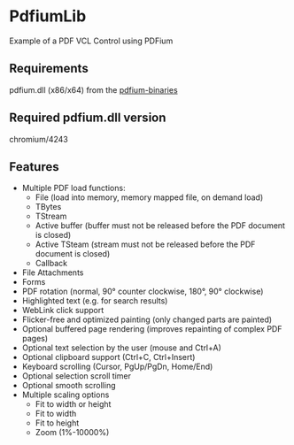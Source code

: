 # PdfiumLib
Example of a PDF VCL Control using PDFium

## Requirements
pdfium.dll (x86/x64) from the [pdfium-binaries](https://github.com/bblanchon/pdfium-binaries)

## Required pdfium.dll version
chromium/4243

## Features
- Multiple PDF load functions:
  - File (load into memory, memory mapped file, on demand load)
  - TBytes
  - TStream
  - Active buffer (buffer must not be released before the PDF document is closed)
  - Active TSteam (stream must not be released before the PDF document is closed)
  - Callback
- File Attachments
- Forms
- PDF rotation (normal, 90° counter clockwise, 180°, 90° clockwise)
- Highlighted text (e.g. for search results)
- WebLink click support
- Flicker-free and optimized painting (only changed parts are painted)
- Optional buffered page rendering (improves repainting of complex PDF pages)
- Optional text selection by the user (mouse and Ctrl+A)
- Optional clipboard support (Ctrl+C, Ctrl+Insert)
- Keyboard scrolling (Cursor, PgUp/PgDn, Home/End)
- Optional selection scroll timer
- Optional smooth scrolling
- Multiple scaling options
  - Fit to width or height
  - Fit to width
  - Fit to height
  - Zoom (1%-10000%)

